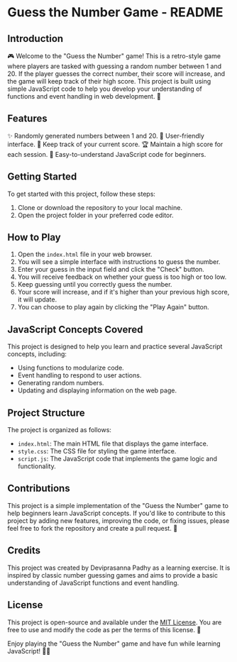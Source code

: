 # Guess the Number Game - README

## Introduction
🎮 Welcome to the "Guess the Number" game! This is a retro-style game where players are tasked with guessing a random number between 1 and 20. If the player guesses the correct number, their score will increase, and the game will keep track of their high score. This project is built using simple JavaScript code to help you develop your understanding of functions and event handling in web development. 🚀

## Features
✨ Randomly generated numbers between 1 and 20.
🌟 User-friendly interface.
🔢 Keep track of your current score.
🏆 Maintain a high score for each session.
🧩 Easy-to-understand JavaScript code for beginners.

## Getting Started
To get started with this project, follow these steps:

1. Clone or download the repository to your local machine.
2. Open the project folder in your preferred code editor.

## How to Play
1. Open the `index.html` file in your web browser.
2. You will see a simple interface with instructions to guess the number.
3. Enter your guess in the input field and click the "Check" button.
4. You will receive feedback on whether your guess is too high or too low.
5. Keep guessing until you correctly guess the number.
6. Your score will increase, and if it's higher than your previous high score, it will update.
7. You can choose to play again by clicking the "Play Again" button.

## JavaScript Concepts Covered
This project is designed to help you learn and practice several JavaScript concepts, including:
- Using functions to modularize code.
- Event handling to respond to user actions.
- Generating random numbers.
- Updating and displaying information on the web page.

## Project Structure
The project is organized as follows:

- `index.html`: The main HTML file that displays the game interface.
- `style.css`: The CSS file for styling the game interface.
- `script.js`: The JavaScript code that implements the game logic and functionality.

## Contributions
This project is a simple implementation of the "Guess the Number" game to help beginners learn JavaScript concepts. If you'd like to contribute to this project by adding new features, improving the code, or fixing issues, please feel free to fork the repository and create a pull request. 🤝

## Credits
This project was created by Deviprasanna Padhy as a learning exercise. It is inspired by classic number guessing games and aims to provide a basic understanding of JavaScript functions and event handling.

## License
This project is open-source and available under the [MIT License](LICENSE). You are free to use and modify the code as per the terms of this license. 📜

Enjoy playing the "Guess the Number" game and have fun while learning JavaScript! 🎉🤖
